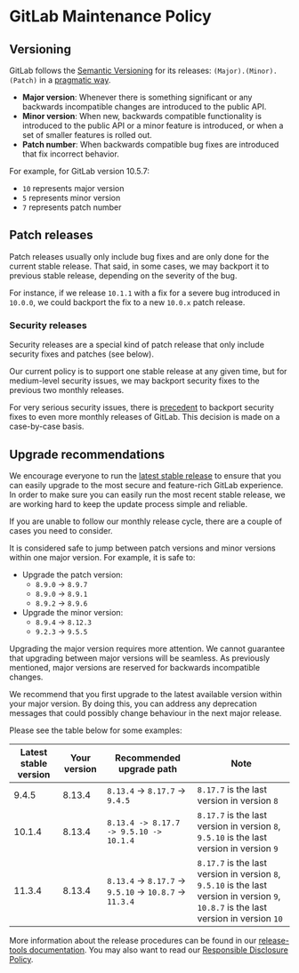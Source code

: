 # GitLab Maintenance Policy

## Versioning

GitLab follows the [Semantic Versioning](http://semver.org/) for its releases:
`(Major).(Minor).(Patch)` in a [pragmatic way].

- **Major version**: Whenever there is something significant or any backwards
  incompatible changes are introduced to the public API.
- **Minor version**: When new, backwards compatible functionality is introduced
  to the public API or a minor feature is introduced, or when a set of smaller
  features is rolled out.
- **Patch number**: When backwards compatible bug fixes are introduced that fix
  incorrect behavior.

For example, for GitLab version 10.5.7:

- `10` represents major version
- `5` represents minor version
- `7` represents patch number

## Patch releases

Patch releases usually only include bug fixes and are only done for the current
stable release. That said, in some cases, we may backport it to previous stable
release, depending on the severity of the bug.

For instance, if we release `10.1.1` with a fix for a severe bug introduced in
`10.0.0`, we could backport the fix to a new `10.0.x` patch release.

### Security releases

Security releases are a special kind of patch release that only include security
fixes and patches (see below).

Our current policy is to support one stable release at any given time, but for
medium-level security issues, we may backport security fixes to the previous two
monthly releases.

For very serious security issues, there is
[precedent](https://about.gitlab.com/2016/05/02/cve-2016-4340-patches/)
to backport security fixes to even more monthly releases of GitLab.
This decision is made on a case-by-case basis.

## Upgrade recommendations

We encourage everyone to run the [latest stable release](https://about.gitlab.com/blog/categories/releases/) to ensure that you can
easily upgrade to the most secure and feature-rich GitLab experience. In order
to make sure you can easily run the most recent stable release, we are working
hard to keep the update process simple and reliable.

If you are unable to follow our monthly release cycle, there are a couple of
cases you need to consider.

It is considered safe to jump between patch versions and minor versions within
one major version. For example, it is safe to:

- Upgrade the patch version:
  - `8.9.0` -> `8.9.7`
  - `8.9.0` -> `8.9.1`
  - `8.9.2` -> `8.9.6`
- Upgrade the minor version:
  - `8.9.4` -> `8.12.3`
  - `9.2.3` -> `9.5.5`

Upgrading the major version requires more attention.
We cannot guarantee that upgrading between major versions will be seamless. As previously mentioned, major versions are reserved for backwards incompatible changes.

We recommend that you first upgrade to the latest available version within your
major version. By doing this, you can address any deprecation messages that
could possibly change behaviour in the next major release.

Please see the table below for some examples:

| Latest stable version | Your version | Recommended upgrade path | Note |
| -------------- | ------------ | ------------------------ | ---------------- |
| 9.4.5   | 8.13.4   | `8.13.4` -> `8.17.7` -> `9.4.5`     | `8.17.7` is the last version in version `8` |
| 10.1.4   | 8.13.4   | `8.13.4 -> 8.17.7 -> 9.5.10 -> 10.1.4` | `8.17.7` is the last version in version `8`, `9.5.10` is the last version in version `9` |
| 11.3.4   | 8.13.4   | `8.13.4` -> `8.17.7` -> `9.5.10` -> `10.8.7` -> `11.3.4` | `8.17.7` is the last version in version `8`, `9.5.10` is the last version in version `9`, `10.8.7` is the last version in version `10` |

More information about the release procedures can be found in our
[release-tools documentation][rel]. You may also want to read our
[Responsible Disclosure Policy][disclosure].

[rel]: https://gitlab.com/gitlab-org/release-tools/blob/master/doc/
[disclosure]: https://about.gitlab.com/disclosure/
[pragmatic way]: https://gist.github.com/jashkenas/cbd2b088e20279ae2c8e
